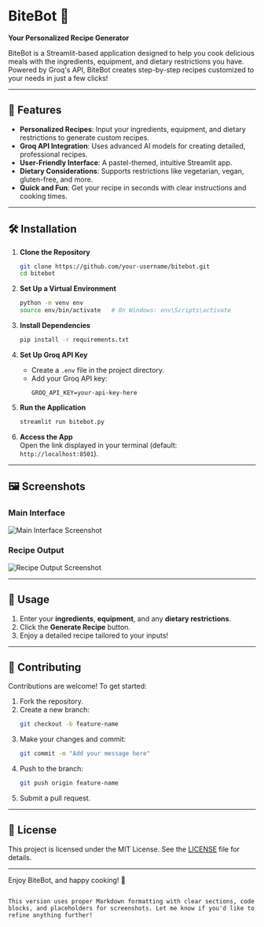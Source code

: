 # BiteBot 🍳  
**Your Personalized Recipe Generator**  

BiteBot is a Streamlit-based application designed to help you cook delicious meals with the ingredients, equipment, and dietary restrictions you have. Powered by Groq's API, BiteBot creates step-by-step recipes customized to your needs in just a few clicks!  

---

## 🌟 Features  

- **Personalized Recipes**: Input your ingredients, equipment, and dietary restrictions to generate custom recipes.  
- **Groq API Integration**: Uses advanced AI models for creating detailed, professional recipes.  
- **User-Friendly Interface**: A pastel-themed, intuitive Streamlit app.  
- **Dietary Considerations**: Supports restrictions like vegetarian, vegan, gluten-free, and more.  
- **Quick and Fun**: Get your recipe in seconds with clear instructions and cooking times.  

---

## 🛠️ Installation  

1. **Clone the Repository**  
   ```bash
   git clone https://github.com/your-username/bitebot.git
   cd bitebot


2. **Set Up a Virtual Environment**  
   ```bash
   python -m venv env
   source env/bin/activate   # On Windows: env\Scripts\activate
   ```

3. **Install Dependencies**  
   ```bash
   pip install -r requirements.txt
   ```

4. **Set Up Groq API Key**  
   - Create a `.env` file in the project directory.  
   - Add your Groq API key:  
     ```env
     GROQ_API_KEY=your-api-key-here
     ```

5. **Run the Application**  
   ```bash
   streamlit run bitebot.py
   ```

6. **Access the App**  
   Open the link displayed in your terminal (default: `http://localhost:8501`).

---

## 🖼️ Screenshots  

### Main Interface  
<img src="https://via.placeholder.com/800x400?text=Screenshot+1" alt="Main Interface Screenshot" />

### Recipe Output  
<img src="https://via.placeholder.com/800x400?text=Screenshot+2" alt="Recipe Output Screenshot" />

---

## 🚀 Usage  

1. Enter your **ingredients**, **equipment**, and any **dietary restrictions**.  
2. Click the **Generate Recipe** button.  
3. Enjoy a detailed recipe tailored to your inputs!  

---

## 🤝 Contributing  

Contributions are welcome! To get started:  

1. Fork the repository.  
2. Create a new branch:  
   ```bash
   git checkout -b feature-name
   ```  
3. Make your changes and commit:  
   ```bash
   git commit -m "Add your message here"
   ```  
4. Push to the branch:  
   ```bash
   git push origin feature-name
   ```  
5. Submit a pull request.  

---

## 📜 License  

This project is licensed under the MIT License. See the [LICENSE](LICENSE) file for details.

---

Enjoy BiteBot, and happy cooking! 🥗
```

This version uses proper Markdown formatting with clear sections, code blocks, and placeholders for screenshots. Let me know if you'd like to refine anything further!

